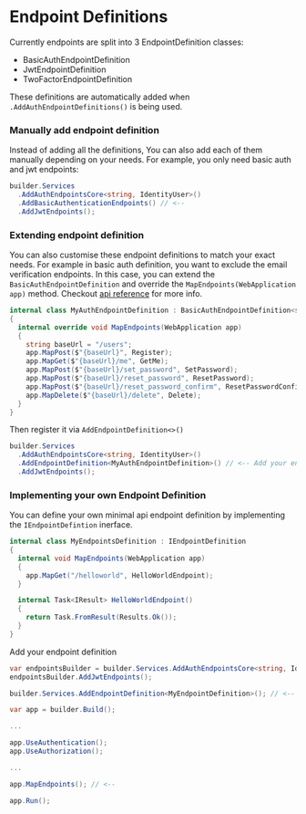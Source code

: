 # Endpoint Definitions

Currently endpoints are split into 3 EndpointDefinition classes:

- BasicAuthEndpointDefinition
- JwtEndpointDefinition
- TwoFactorEndpointDefinition

These definitions are automatically added when `.AddAuthEndpointDefinitions()` is being used. 

### Manually add endpoint definition

Instead of adding all the definitions, You can also add each of them manually depending on your needs. For example, you only need basic auth and jwt endpoints:

```cs
builder.Services
  .AddAuthEndpointsCore<string, IdentityUser>()
  .AddBasicAuthenticationEndpoints() // <--
  .AddJwtEndpoints();
```

### Extending endpoint definition

You can also customise these endpoint definitions to match your exact needs. For example in basic auth definition, you want to exclude the email verification endpoints. In this case, you can extend the `BasicAuthEndpointDefinition` and override the `MapEndpoints(WebApplication app)` method. Checkout [api reference](xref:AuthEndpoints.MinimalApi.BasicAuthEndpointDefinition`2) for more info.

```cs
internal class MyAuthEndpointDefinition : BasicAuthEndpointDefinition<string, IdentityUser>
{
  internal override void MapEndpoints(WebApplication app)
  {
    string baseUrl = "/users";
    app.MapPost($"{baseUrl}", Register);
    app.MapGet($"{baseUrl}/me", GetMe);
    app.MapPost($"{baseUrl}/set_password", SetPassword);
    app.MapPost($"{baseUrl}/reset_password", ResetPassword);
    app.MapPost($"{baseUrl}/reset_password_confirm", ResetPasswordConfirm);
    app.MapDelete($"{baseUrl}/delete", Delete);
  }
}
```

Then register it via `AddEndpointDefinition<>()`

```cs
builder.Services
  .AddAuthEndpointsCore<string, IdentityUser>()
  .AddEndpointDefinition<MyAuthEndpointDefinition>() // <-- Add your endpoint definition.
  .AddJwtEndpoints();
```

### Implementing your own Endpoint Definition

You can define your own minimal api endpoint definition by implementing the `IEndpointDefintion` inerface.

```cs
internal class MyEndpointsDefinition : IEndpointDefinition
{
  internal void MapEndpoints(WebApplication app) 
  {
    app.MapGet("/helloworld", HelloWorldEndpoint);
  }

  internal Task<IResult> HelloWorldEndpoint()
  {
    return Task.FromResult(Results.Ok());
  }
}
```

Add your endpoint definition

```cs
var endpointsBuilder = builder.Services.AddAuthEndpointsCore<string, IdentityUser>();
endpointsBuilder.AddJwtEndpoints();

builder.Services.AddEndpointDefinition<MyEndpointDefinition>(); // <--

var app = builder.Build();

...

app.UseAuthentication();
app.UseAuthorization();

...

app.MapEndpoints(); // <--

app.Run();
```
